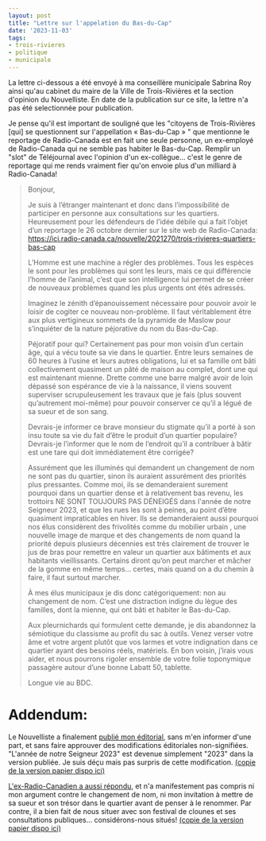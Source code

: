 ```yaml
---
layout: post
title: "Lettre sur l'appelation du Bas-du-Cap"
date: '2023-11-03'
tags:
- trois-rivieres
- politique
- municipale
---
```


La lettre ci-dessous a été envoyé à ma conseillère municipale Sabrina Roy ainsi qu'au cabinet du maire de la Ville de Trois-Rivières et la section d'opinion du Nouvelliste. En date de la publication sur ce site, la lettre n'a pas été selectionnée pour publication.

Je pense qu'il est important de souligné que les "citoyens de Trois-Rivières [qui] se questionnent sur l'appellation « Bas-du-Cap » " que mentionne le reportage de Radio-Canada est en fait une seule personne, un ex-employé de Radio-Canada qui ne semble pas habiter le Bas-du-Cap. Remplir un "slot" de Téléjournal avec l'opinion d'un ex-collègue... c'est le genre de reportage qui me rends vraiment fier qu'on envoie plus d'un milliard à Radio-Canada!

> Bonjour, 
>
> Je suis à l’étranger maintenant et donc dans l’impossibilité de participer en personne aux consultations sur les quartiers. Heureusement pour les défendeurs de l’idée débile qui a fait l’objet d’un reportage le 26 octobre dernier sur le site web de Radio-Canada: https://ici.radio-canada.ca/nouvelle/2021270/trois-rivieres-quartiers-bas-cap
>
> L’Homme est une machine a régler des problèmes. Tous les espèces le sont pour les problèmes qui sont les leurs, mais ce qui différencie l’homme de l’animal, c’est que son intelligence lui permet de se créer de nouveaux problèmes quand les plus urgents ont étés adressés. 
>
> Imaginez le zénith d’épanouissement nécessaire pour pouvoir avoir le loisir de cogiter ce nouveau non-problème. Il faut véritablement être aux plus vertigineux sommets de la pyramide de Maslow pour s’inquiéter de la nature péjorative du nom du Bas-du-Cap.
>
> Péjoratif pour qui? Certainement pas pour mon voisin d’un certain âge, qui a vécu toute sa vie dans le quartier. Entre leurs semaines de 60 heures à l’usine et leurs autres obligations, lui et sa famille ont bâti collectivement quasiment un pâté de maison au complet, dont une qui est maintenant mienne. Drette comme une barre malgré avoir de loin dépassé son espérance de vie à la naissance, il viens souvent superviser scrupuleusement les travaux que je fais (plus souvent qu’autrement moi-même) pour pouvoir conserver ce qu’il a légué de sa sueur et de son sang. 
>
> Devrais-je informer ce brave monsieur du stigmate qu’il a porté à son insu toute sa vie du fait d’être le produit d’un quartier populaire? Devrais-je l’informer que le nom de l’endroit qu’il a contribuer à bâtir est une tare qui doit immédiatement être corrigée?
>
> Assurément que les illuminés qui demandent un changement de nom ne sont pas du quartier, sinon ils auraient assurément des priorités plus pressantes. Comme moi, ils se demanderaient surement pourquoi dans un quartier dense et à relativement bas revenu, les trottoirs NE SONT TOUJOURS PAS DÉNEIGÉS dans l'année de notre Seigneur 2023, et que les rues les sont à peines, au point d’être quasiment impraticables en hiver. Ils se demanderaient aussi pourquoi nos élus considèrent des frivolités comme du mobilier urbain , une nouvelle image de marque et des changements de nom quand la priorité depuis plusieurs décennies est très clairement de trouver le jus de bras pour remettre en valeur un quartier aux bâtiments et aux habitants vieillissants. Certains diront qu’on peut marcher et mâcher de la gomme en même temps… certes, mais quand on a du chemin à faire, il faut surtout marcher. 
>
> À mes élus municipaux je dis donc catégoriquement: non au changement de nom. C’est une distraction indigne du lègue des familles, dont la mienne, qui ont bâti et habiter le Bas-du-Cap.
>
> Aux pleurnichards qui formulent cette demande, je dis abandonnez la sémiotique du classisme au profit du sac à outils. Venez verser votre âme et votre argent plutôt que vos larmes et votre indignation dans ce quartier ayant des besoins réels, matériels. En bon voisin, j’irais vous aider, et nous pourrons rigoler ensemble de votre folie toponymique passagère autour d’une bonne Labatt 50, tablette. 
>
> Longue vie au BDC.

# Addendum: # 

Le Nouvelliste a finalement [publié mon éditorial](https://www.lenouvelliste.ca/opinions/parole-aux-lecteurs/2023/11/05/longue-vie-au-bas-du-cap-KTCBDGLA6RFHXDYGZIC2REF2IY/), sans m'en informer d'une part, et sans faire approuver des modifications éditoriales non-signifiées. "L'année de notre Seigneur 2023" est devenue simplement "2023" dans la version publiée. Je suis déçu mais pas surpris de cette modification. [(copie de la version papier dispo ici)](/content/news/202311-LonguevieauBDC.pdf)

[L'ex-Radio-Canadien a aussi répondu](https://www.lenouvelliste.ca/opinions/parole-aux-lecteurs/2023/11/11/bas-du-cap-nouvelle-appellation-et-revitalisation-vont-de-pair-HVS3DFBPINAG5I76VQT76Y5DLY/), et n'a manifestement pas compris ni mon argument contre le changement de nom, ni mon invitation à mettre de sa sueur et son trésor dans le quartier avant de penser à le renommer. Par contre, il a bien fait de nous situer avec son festival de clounes et ses consultations publiques... considérons-nous situés! [(copie de la version papier dispo ici)](/content/news/202311-Nouvelleappelation-rev.pdf)
